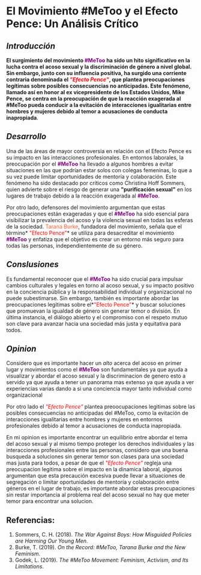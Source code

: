 # El Movimiento #MeToo y el Efecto Pence: Un Análisis Crítico
## *Introducción* 
**El surgimiento del movimiento <span style="color: purple;">#MeToo</span> ha sido un hito significativo en la lucha contra el acoso sexual y la discriminación de género a nivel global. Sin embargo, junto con su influencia positiva, ha surgido una corriente contraria denominada el *<span style="color:red;">"Efecto Pence"</span>*, que plantea preocupaciones legítimas sobre posibles consecuencias no anticipadas. Este fenómeno, llamado así en honor al ex vicepresidente de los Estados Unidos, Mike Pence, se centra en la preocupación de que la reacción exagerada al #MeToo pueda conducir a la evitación de interacciones igualitarias entre hombres y mujeres debido al temor a acusaciones de conducta inapropiada**.

## *Desarrollo* 
Una de las áreas de mayor controversia en relación con el Efecto Pence es su impacto en las interacciones profesionales. En entornos laborales, la preocupación por el  <span style="color: purple">**#MeToo**</span> ha llevado a algunos hombres a evitar situaciones en las que podrían estar solos con colegas femeninas, lo que a su vez puede limitar oportunidades de mentoría y colaboración. Este fenómeno ha sido destacado por críticos como Christina Hoff Sommers, quien advierte sobre el riesgo de generar una **"purificación sexual"** en los lugares de trabajo debido a la reacción exagerada al <span style="color: purple">**#MeToo**</span>.

Por otro lado, defensores del movimiento argumentan que estas preocupaciones están exageradas y que el <span style="color: purple">**#MeToo**</span> ha sido esencial para visibilizar la prevalencia del acoso y la violencia sexual en todas las esferas de la sociedad. <span style="color:#FF5733">Tarana Burke</span>, fundadora del movimiento, señala que el término*<span style="color:red"> "Efecto Pence"</span>* se utiliza para desacreditar el movimiento <span style="color: purple">**#MeToo**</span> y enfatiza que el objetivo es crear un entorno más seguro para todas las personas, independientemente de su género.

## *Conslusiones* 
Es fundamental reconocer que el <span style="color: purple">**#MeToo**</span> ha sido crucial para impulsar cambios culturales y legales en torno al acoso sexual, y su impacto positivo en la conciencia pública y la responsabilidad individual y organizacional no puede subestimarse. Sin embargo, también es importante abordar las preocupaciones legítimas sobre el*<span style="color:red">"Efecto Pence"</span>* y buscar soluciones que promuevan la igualdad de género sin generar temor o división. En última instancia, el diálogo abierto y el compromiso con el respeto mutuo son clave para avanzar hacia una sociedad más justa y equitativa para todos.

## *Opinion*
Considero que es importante hacer un *alto* acerca del acoso en primer lugar y movimientos como el <span style="color: purple">**#MeToo**</span> son fundamentales ya que ayuda a visualizar y abordar el acoso sexual y la discriminacion de genero esto a servido ya que ayuda a tener un panorama mas extenso ya que ayuda a ver experiencias varias dando a si una conciencia mayor tanto individual como organizacional 

Por otro lado el *<span style="color:red">"Efecto Pence"</span>* plantea preoocupaciones legitimas sobre las posibles consecuencias no anticipadas del #MeToo, como la evitación de interacciones igualitarias entre hombres y mujeres en entornos profesionales debido al temor a acusaciones de conducta inapropiada.

En mi opinion es importante encontrar un equilibrio entre abordar el tema del acoso sexual y al mismo tiempo proteger los derechos individuales y las interacciones profesionales entre las personas, considero que una buena busqueda a soluciones sin generar temor son clases para una sociedad mas justa para todos, a pesar de que el *<span style="color:red">"Efecto Pence"</span>* regleja una preocupacion legitima sobre el impacto en la dinamica laboral, algunos argumentan que esta precaución excesiva puede llevar a situaciones de segregación o limitar oportunidades de mentoría y colaboración entre géneros en el lugar de trabajo, es importante abordar estas preocupaciones sin restar importancia al problema real del acoso sexual no hay que meter temor para encontrar una solucion.

## Referencias:

1. Sommers, C. H. (2018). *The War Against Boys: How Misguided Policies are Harming Our Young Men*.
2. Burke, T. (2019). *On the Record: #MeToo, Tarana Burke and the New Feminism*.
3. Godek, L. (2019). *The #MeToo Movement: Feminism, Activism, and Its Limitations*.
